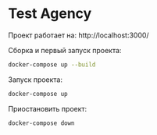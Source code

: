 # Test Agency

Проект работает на: http://localhost:3000/ 

Сборка и первый запуск проекта:

```bash
docker-compose up --build
```

Запуск проекта:

```bash
docker-compose up 
```

Приостановить проект:

```bash
docker-compose down 
```